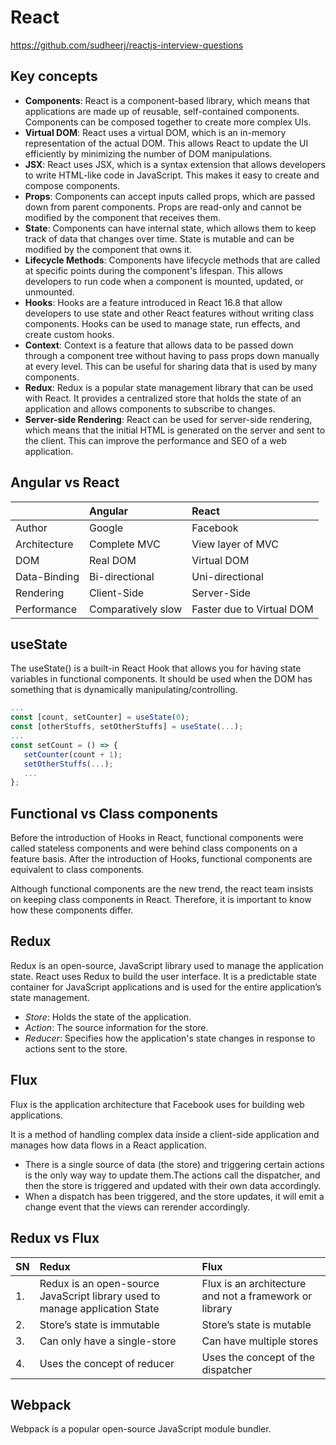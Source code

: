 # React

<https://github.com/sudheerj/reactjs-interview-questions>

## Key concepts

- **Components**: React is a component-based library, which means that applications are made up of reusable, self-contained components. Components can be composed together to create more complex UIs.
- **Virtual DOM**: React uses a virtual DOM, which is an in-memory representation of the actual DOM. This allows React to update the UI efficiently by minimizing the number of DOM manipulations.
- **JSX**: React uses JSX, which is a syntax extension that allows developers to write HTML-like code in JavaScript. This makes it easy to create and compose components.
- **Props**: Components can accept inputs called props, which are passed down from parent components. Props are read-only and cannot be modified by the component that receives them.
- **State**: Components can have internal state, which allows them to keep track of data that changes over time. State is mutable and can be modified by the component that owns it.
- **Lifecycle Methods**: Components have lifecycle methods that are called at specific points during the component's lifespan. This allows developers to run code when a component is mounted, updated, or unmounted.
- **Hooks**: Hooks are a feature introduced in React 16.8 that allow developers to use state and other React features without writing class components. Hooks can be used to manage state, run effects, and create custom hooks.
- **Context**: Context is a feature that allows data to be passed down through a component tree without having to pass props down manually at every level. This can be useful for sharing data that is used by many components.
- **Redux**: Redux is a popular state management library that can be used with React. It provides a centralized store that holds the state of an application and allows components to subscribe to changes.
- **Server-side Rendering**: React can be used for server-side rendering, which means that the initial HTML is generated on the server and sent to the client. This can improve the performance and SEO of a web application.

## Angular vs React

| |**Angular**|**React**|
|:----|:----|:----|
|Author|Google|Facebook|
|Architecture|Complete MVC|View layer of MVC|
|DOM|Real DOM|Virtual DOM|
|Data-Binding|Bi-directional|Uni-directional|
|Rendering|Client-Side|Server-Side|
|Performance|Comparatively slow|Faster due to Virtual DOM|


## useState

The useState() is a built-in React Hook that allows you for having state variables in functional components. It should be used when the DOM has something that is dynamically manipulating/controlling.

```typescript
...
const [count, setCounter] = useState(0);
const [otherStuffs, setOtherStuffs] = useState(...);
...
const setCount = () => {
   setCounter(count + 1);
   setOtherStuffs(...);
   ...
};
```

## Functional vs Class components

Before the introduction of Hooks in React, functional components were called stateless components and were behind class components on a feature basis. After the introduction of Hooks, functional components are equivalent to class components.

Although functional components are the new trend, the react team insists on keeping class components in React. Therefore, it is important to know how these components differ.


## Redux

Redux is an open-source, JavaScript library used to manage the application state. React uses Redux to build the user interface. It is a predictable state container for JavaScript applications and is used for the entire application’s state management.

- *Store*: Holds the state of the application.
- *Action*: The source information for the store.
- *Reducer*: Specifies how the application's state changes in response to actions sent to the store.

## Flux 

Flux is the application architecture that Facebook uses for building web applications. 

It is a method of handling complex data inside a client-side application and manages how data flows in a React application.

- There is a single source of data (the store) and triggering certain actions is the only way way to update them.The actions call the dispatcher, and then the store is triggered and updated with their own data accordingly.
- When a dispatch has been triggered, and the store updates, it will emit a change event that the views can rerender accordingly.

## Redux vs Flux

|**SN**|**Redux**|**Flux**|
|:----|:----|:----|
|1.|Redux is an open-source JavaScript library used to manage application State|Flux is an architecture and not a framework or library|
|2.|Store’s state is immutable|Store’s state is mutable|
|3.|Can only have a single-store|Can have multiple stores|
|4.|Uses the concept of reducer|Uses the concept of the dispatcher|

## Webpack

Webpack is a popular open-source JavaScript module bundler.
